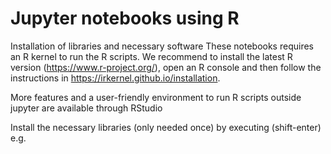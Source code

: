 
# Jupyter notebooks using R

Installation of libraries and necessary software
These notebooks requires an R kernel to run the R scripts. We recommend to install the latest R version (https://www.r-project.org/), open an R console and then follow the instructions in https://irkernel.github.io/installation.

More features and a user-friendly environment to run R scripts outside jupyter are available through RStudio

Install the necessary libraries (only needed once) by executing (shift-enter) e.g.

